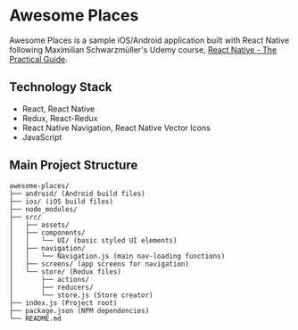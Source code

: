# Awesome Places

Awesome Places is a sample iOS/Android application built with React Native following Maximilian Schwarzmüller's Udemy course, [React Native - The Practical Guide](https://www.udemy.com/react-native-the-practical-guide/).

## Technology Stack
* React, React Native
* Redux, React-Redux
* React Native Navigation, React Native Vector Icons
* JavaScript

## Main Project Structure

```
awesome-places/
├── android/ (Android build files)
├── ios/ (iOS build files)
├── node_modules/
├── src/
│   ├── assets/
│   ├── components/
│   │   └── UI/ (basic styled UI elements)
│   ├── navigation/
│   │   └── Navigation.js (main nav-loading functions)
│   ├── screens/ (app screens for navigation)
│   └── store/ (Redux files)
│       ├── actions/
│       ├── reducers/
│       └── store.js (Store creator)
├── index.js (Project root)
├── package.json (NPM dependencies)
└── README.md
```
